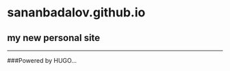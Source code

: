 # sananbadalov.github.io

## my new personal site

____________________________________________________

###Powered by HUGO...
